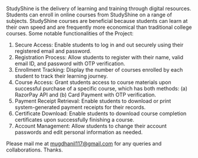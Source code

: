 StudyShine is the delivery of learning and training through digital resources. Students can enroll in online courses from StudyShine on a range of subjects. StudyShine courses are beneficial because students can learn at their own speed and are frequently more economical than traditional college courses. Some notable functionalities of the Project:
1. Secure Access: Enable students to log in and out securely using their registered email and password.
2. Registration Process: Allow students to register with their name, valid email ID, and password with OTP verification.
3. Enrollment Tracking: Display the number of courses enrolled by each student to track their learning journey.
4. Course Access: Grant students access to course materials upon successful purchase of a specific course, which has both methods: (a) RazorPay API and (b) Card Payment with OTP verification.
5. Payment Receipt Retrieval: Enable students to download or print system-generated payment receipts for their records.
6. Certificate Download: Enable students to download course completion certificates upon successfully finishing a course.
7. Account Management: Allow students to change their account passwords and edit personal information as needed.

Please mail me at mugdhanil117@gmail.com for any queries and collaborations. Thanks.
